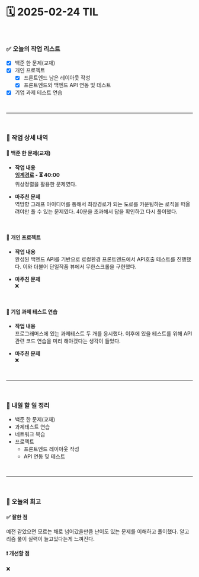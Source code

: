 # 🗓️ 2025-02-24 TIL

<br>

### ✅ 오늘의 작업 리스트  
- [x] 백준 한 문제(교재)
- [x] 개인 프로젝트
    - [x] 프론트엔드 남은 레이아웃 작성
    - [x] 프론트엔드와 백엔드 API 연동 및 테스트
- [x] 기업 과제 테스트 연습

<br>

---

<br>

### 📌 작업 상세 내역  

#### 🔹 백준 한 문제(교재)
- **작업 내용**<br>
**[임계경로](https://www.acmicpc.net/problem/1948) - ⏳ 40:00**<br>
위상정렬을 활용한 문제였다.

- **마주친 문제**<br>
역방향 그래프 아이디어를 통해서 최장경로가 되는 도로를 카운팅하는 로직을 떠올려야만 풀 수 있는 문제였다. 40분을 초과해서 답을 확인하고 다시 풀이했다.

<br>

#### 🔹 개인 프로젝트
- **작업 내용**<br>
완성된 백엔드 API를 기반으로 로컬환경 프론트엔드에서 API호출 테스트를 진행했다. 이와 더불어 단일작품 뷰에서 무한스크롤을 구현했다.

- **마주친 문제**<br>
❌

<br>

#### 🔹 기업 과제 테스트 연습
- **작업 내용**<br>
프로그래머스에 있는 과제테스트 두 개를 응시했다. 이후에 있을 테스트를 위해 API 관련 코드 연습을 미리 해야겠다는 생각이 들었다.

- **마주친 문제**<br>
❌

<br>

---

<br>

### 🚀 내일 할 일 정리  

- 백준 한 문제(교재)
- 과제테스트 연습
- 네트워크 복습
- 프로젝트
    - 프론트엔드 레이아웃 작성
    - API 연동 및 테스트

<br>

---

<br>

### 🧐 오늘의 회고  

#### ✅ 잘한 점
예전 같았으면 모르는 채로 넘어갔을만큼 난이도 있는 문제를 이해하고 풀이했다. 알고리즘 풀이 실력이 늘고있다는게 느껴진다.

#### ❗ 개선할 점
❌


<br><br><br>
